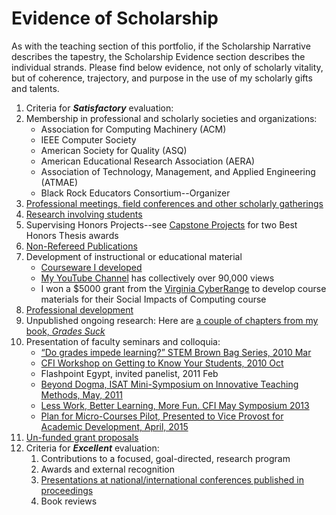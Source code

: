 # Evidence of Scholarship

As with the teaching section of this portfolio, if the Scholarship Narrative describes the tapestry, the Scholarship Evidence section describes the individual strands. Please find below evidence, not only of scholarly vitality, but of coherence, trajectory, and purpose in the use of my scholarly gifts and talents.

1. Criteria for **_Satisfactory_** evaluation:
 1. Membership in professional and scholarly societies and organizations:
    * Association for Computing Machinery (ACM)
    * IEEE Computer Society
    * American Society for Quality (ASQ)
    * American Educational Research Association (AERA)
    * Association of Technology, Management, and Applied Engineering (ATMAE)
    * Black Rock Educators Consortium--Organizer
 2. [Professional meetings, field conferences and other scholarly gatherings](/scholarship/meetings.md)
 3. [Research involving students](/scholarship/students.md)
 4. Supervising Honors Projects--see [Capstone Projects](/teaching/capstones.md) for two Best Honors Thesis awards
 5. [Non-Refereed Publications](/scholarship/non-refereed.md)
 6. Development of instructional or educational material
    * [Courseware I developed](//teaching/courseware.md)
    * [My YouTube Channel](https://www.youtube.com/channel/UCw_DS2a6hdDaHiZNOGzOAeg?view_as=subscriber) has collectively over 90,000 views
    * I won a $5000 grant from the [Virginia CyberRange](https://virginiacyberrange.org/) to develop course materials for their Social Impacts of Computing course
 7. [Professional development](/scholarship/development.md)
 8. Unpublished ongoing research: Here are [a couple of chapters from my book, _Grades Suck_](https://github.com/morphatic/isat-portfolio/raw/master/supporting_materials/publications/2015--Benton--GradesSuckDraft.pdf)
 9. Presentation of faculty seminars and colloquia:
    * [“Do grades impede learning?” STEM Brown Bag Series, 2010 Mar](https://github.com/morphatic/isat-portfolio/raw/master/supporting_materials/misc/2010--STEMBrownBag--DoGradesImpedeLearning.pdf)
    * [CFI Workshop on Getting to Know Your Students, 2010 Oct](https://github.com/morphatic/isat-portfolio/raw/master/supporting_materials/misc/2010--CFI--WorkshopClassroomClimate.pdf)
    * Flashpoint Egypt, invited panelist, 2011 Feb
    * [Beyond Dogma, ISAT Mini-Symposium on Innovative Teaching Methods, May, 2011](https://github.com/morphatic/isat-portfolio/raw/master/supporting_materials/misc/2011--ISAT--BeyondDogma.pdf)
    * [Less Work, Better Learning, More Fun. CFI May Symposium 2013](https://github.com/morphatic/isat-portfolio/blob/master/supporting_materials/misc/2013--CFI--LessWorkBetterLearningMoreFun.pdf)
    * [Plan for Micro-Courses Pilot, Presented to Vice Provost for Academic Development, April, 2015](https://github.com/morphatic/isat-portfolio/raw/master/supporting_materials/misc/2015--APC--PlanForMicroCoursePilot.pdf)
 10. [Un-funded grant proposals](/scholarship/unfunded.md)
2. Criteria for **_Excellent_** evaluation:
   1. Contributions to a focused, goal-directed, research program
   2. Awards and external recognition
   3. [Presentations at national/international conferences published in proceedings](/scholarship/international.md)
   4. Book reviews
